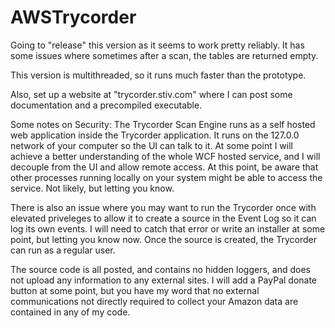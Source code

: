 # AWSTrycorder
Going to "release" this version as it seems to work pretty reliably.  It has some issues where sometimes after a scan, the tables are returned empty.

This version is multithreaded, so it runs much faster than the prototype.

Also, set up a website at "trycorder.stiv.com" where I can post some documentation and a precompiled executable.

Some notes on Security:
  The Trycorder Scan Engine runs as a self hosted web application inside the Trycorder application.   It runs on the 127.0.0 network of your computer so the UI can talk to it.   At some point I will achieve a better understanding of the whole WCF hosted service, and I will decouple from the UI and allow remote access.  At this point, be aware that other processes running locally on your system might be able to access the service.   Not likely, but letting you know.
  
  There is also an issue where you may want to run the Trycorder once with elevated priveleges to allow it to create a source in the Event Log so it can log its own events.  I will need to catch that error or write an installer at some point,  but letting you know now.  Once the source is created, the Trycorder can run as a regular user.
  
  The source code is all posted, and contains no hidden loggers, and does not upload any information to any external sites.  I will add a PayPal donate button at some point,  but you have my word that no external communications not directly required to collect your Amazon data are contained in any of my code.
